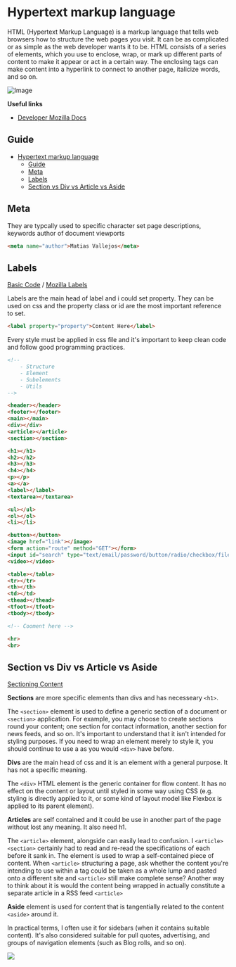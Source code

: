 # Hypertext markup language

HTML (Hypertext Markup Language) is a markup language that tells web browsers how to structure the web pages you visit. It can be as complicated or as simple as the web developer wants it to be. HTML consists of a series of elements, which you use to enclose, wrap, or mark up different parts of content to make it appear or act in a certain way. The enclosing tags can make content into a hyperlink to connect to another page, italicize words, and so on. 

![Image](https://sebastian.expert/wp-content/uploads/2015/01/hierarchy_tags_Siblings.png)

**Useful links**

- [Developer Mozilla Docs](https://developer.mozilla.org/en-US/docs/Learn/HTML/Introduction_to_HTML/Getting_started)
  
## Guide
- [Hypertext markup language](#hypertext-markup-language)
  - [Guide](#guide)
  - [Meta](#meta)
  - [Labels](#labels)
  - [Section vs Div vs Article vs Aside](#section-vs-div-vs-article-vs-aside)

## Meta
They are typcally used to specific character set page descriptions, keywords author of document viewports

```html
<meta name="author">Matias Vallejos</meta>
```

## Labels 

[Basic Code](basic\index.html) / [Mozilla Labels](https://developer.mozilla.org/en-US/docs/Web/HTML/Element/label)

Labels are the main head of label and i could set property. They can be used on css and the property class or id are the most important reference to set.

```html
<label property="property">Content Here</label>
```
Every style must be applied in css file and it's important to keep clean code and follow good programming practices.

```html
<!-- 
    - Structure
    - Element
    - Subelements
    - Utils
-->

<header></header>
<footer></footer>
<main></main>
<div></div>
<article></article>
<section></section>

<h1></h1>
<h2></h2>
<h3></h3>
<h4></h4>
<p></p>
<a></a>
<label></label>
<textarea></textarea>

<ul></ul>
<ol></ol>
<li></li>

<button></button>
<image href="link"></image>
<form action="route" method="GET"></form>
<input id="search" type="text/email/password/button/radio/checkbox/file/sumbit"></input>
<video></video>

<table></table>
<tr></tr>
<th></th>
<td></td>
<thead></thead>
<tfoot></tfoot>
<tbody></tbody>

<!-- Cooment here -->

<hr>
<br>
```

## Section vs Div vs Article vs Aside

[Sectioning Content](https://bitsofco.de/sectioning-content-in-html5/)

**Sections** are more specific elements than divs and has necesseary `<h1>`.

The `<section>` element is used to define a generic section of a document or `<section>` application. For example, you may choose to create sections round your content; one section for contact information, another section for news feeds, and so on. It's important to understand that it isn't intended for styling purposes. If you need to wrap an element merely to style it, you should continue to use a as you would `<div>` have before.

**Divs** are the main head of css and it is an element with a general purpose. It has not a specific meaning.

The `<div>` HTML element is the generic container for flow content. It has no effect on the content or layout until styled in some way using CSS (e.g. styling is directly applied to it, or some kind of layout model like Flexbox is applied to its parent element).

**Articles** are self contained and it could be use in another part of the page without lost any meaning. It also need h1.

The `<article>` element, alongside can easily lead to confusion. I `<article> <section>` certainly had to read and re-read the specifications of each before it sank in. The element is used to wrap a self-contained piece of content. When `<article>` structuring a page, ask whether the content you're intending to use within a tag could be taken as a whole lump and pasted onto a different site and `<article>` still make complete sense? Another way to think about it is would the content being wrapped in actually constitute a separate article in a RSS feed `<article>`

**Aside** element is used for content that is tangentially related to the content `<aside>` around it.

In practical terms, I often use it for sidebars (when it contains suitable content). It's also considered suitable for pull quotes, advertising, and groups of navigation elements (such as Blog rolls, and so on).

<img src="https://bitsofco.de/img/blog/31/divsectionarticle.jpg">